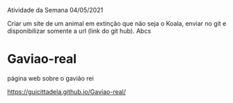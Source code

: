 Atividade da Semana 04/05/2021

Criar um site de um animal em extinção que não seja o Koala, enviar no git e disponibilizar somente a url (link do git hub). Abcs




# Gaviao-real
página web sobre o gavião rei


https://guicittadela.github.io/Gaviao-real/
